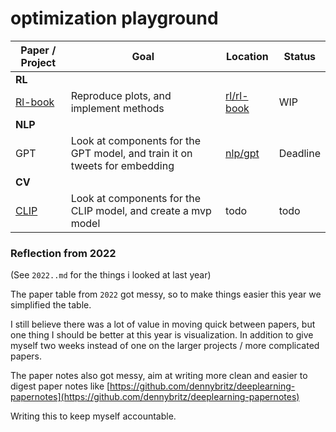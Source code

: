 # optimization playground


| **Paper / Project**                                      | **Goal**                                                                   | **Location**                | **Status** |
| -------------------------------------------------------- | -------------------------------------------------------------------------- | --------------------------- | ---------- |
| **RL**                                                   |                                                                            |                             |            |
| [Rl-book](http://incompleteideas.net/book/the-book.html) | Reproduce plots, and implement methods                                     | [rl/rl-book](./rl/rl-book/) | WIP        |
| **NLP**                                                  |                                                                            |                             |            |
| GPT                                                      | Look at components for the GPT model, and train it on tweets for embedding | [nlp/gpt](.nlp/gpt)         | Deadline   |
| **CV**                                                   |                                                                            |                             |            |
| [CLIP](https://openai.com/blog/clip/)                    | Look at components for the CLIP model, and create a mvp model              | todo                        | todo       |


### Reflection from 2022
(See `2022..md` for the things i looked at last year)

The paper table from `2022` got messy, so to make things easier this year we simplified the table.

I still believe there was a lot of value in moving quick between papers, but one thing I should be better at this year is visualization. In addition to give myself two weeks instead of one on the larger projects / more complicated papers.

The paper notes also got messy, aim at writing more clean and easier to digest paper notes like [https://github.com/dennybritz/deeplearning-papernotes](https://github.com/dennybritz/deeplearning-papernotes)

Writing this to keep myself accountable.
